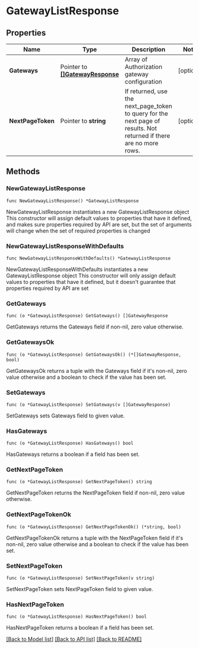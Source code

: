 # GatewayListResponse

## Properties

Name | Type | Description | Notes
------------ | ------------- | ------------- | -------------
**Gateways** | Pointer to [**[]GatewayResponse**](GatewayResponse.md) | Array of Authorization gateway configuration | [optional] 
**NextPageToken** | Pointer to **string** | If returned, use the next_page_token to query for the next page of results. Not returned if there are no more rows. | [optional] 

## Methods

### NewGatewayListResponse

`func NewGatewayListResponse() *GatewayListResponse`

NewGatewayListResponse instantiates a new GatewayListResponse object
This constructor will assign default values to properties that have it defined,
and makes sure properties required by API are set, but the set of arguments
will change when the set of required properties is changed

### NewGatewayListResponseWithDefaults

`func NewGatewayListResponseWithDefaults() *GatewayListResponse`

NewGatewayListResponseWithDefaults instantiates a new GatewayListResponse object
This constructor will only assign default values to properties that have it defined,
but it doesn't guarantee that properties required by API are set

### GetGateways

`func (o *GatewayListResponse) GetGateways() []GatewayResponse`

GetGateways returns the Gateways field if non-nil, zero value otherwise.

### GetGatewaysOk

`func (o *GatewayListResponse) GetGatewaysOk() (*[]GatewayResponse, bool)`

GetGatewaysOk returns a tuple with the Gateways field if it's non-nil, zero value otherwise
and a boolean to check if the value has been set.

### SetGateways

`func (o *GatewayListResponse) SetGateways(v []GatewayResponse)`

SetGateways sets Gateways field to given value.

### HasGateways

`func (o *GatewayListResponse) HasGateways() bool`

HasGateways returns a boolean if a field has been set.

### GetNextPageToken

`func (o *GatewayListResponse) GetNextPageToken() string`

GetNextPageToken returns the NextPageToken field if non-nil, zero value otherwise.

### GetNextPageTokenOk

`func (o *GatewayListResponse) GetNextPageTokenOk() (*string, bool)`

GetNextPageTokenOk returns a tuple with the NextPageToken field if it's non-nil, zero value otherwise
and a boolean to check if the value has been set.

### SetNextPageToken

`func (o *GatewayListResponse) SetNextPageToken(v string)`

SetNextPageToken sets NextPageToken field to given value.

### HasNextPageToken

`func (o *GatewayListResponse) HasNextPageToken() bool`

HasNextPageToken returns a boolean if a field has been set.


[[Back to Model list]](../README.md#documentation-for-models) [[Back to API list]](../README.md#documentation-for-api-endpoints) [[Back to README]](../README.md)


